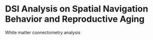 # DSI Analysis on Spatial Navigation Behavior and Reproductive Aging
White matter connectometry analysis
